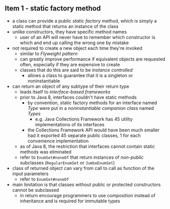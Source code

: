 ## Item 1 - static factory method

- a class can provide a public *static factory* method, which is simply a 
static method that returns an instance of the class
- unlike constructors, they have specific method names
  - user of an API will never have to remember which constructor is which and
  end up calling the wrong one by mistake
- not required to create a new object each time they're invoked
  - similar to *Flyweight pattern*
  - can greatly improve performance if equivalent objects are requested often, 
  especially if they are expensive to create
  - classes that do this are said to be *instance controlled*
    - allows a class to guarantee that it is a singleton or noninstantiable
- can return an object of any subtype of their return type
  - leads itself to *interface-based frameworks*
  - prior to Java 8, interfaces couldn't have static methods
    - by convention, static factory methods for an interface named *Type* were
    put in a *noninstantiable companion class* named *Types*
      - e.g. Java Collections Framework has 45 utility implementations of
      its interfaces 
    - the Collections Framework API would have been much smaller had it exported
    45 separate public classes, 1 for each convenience implementation
  - as of Java 8, the restriction that interfaces cannot contain static 
  methods was eliminated
  - refer to `EnumSet#noneOf` that return instances of *non-public* subclasses
    (`RegularEnumSet` or `JumboEnumSet`)
- class of returned object can vary from call to call as function of the input parameters
  - refer to `EnumSet#noneOf`
- main limitation is that classes without public or protected constructors
cannot be subclassed
  - in return encourage programmers to use composition instead of inheritance
  and is required for immutable types
